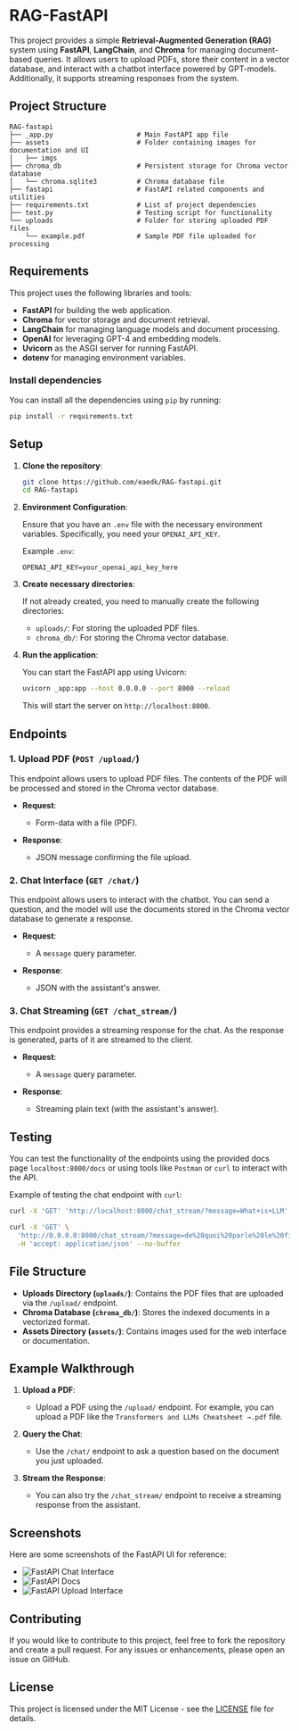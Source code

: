 # RAG-FastAPI

This project provides a simple **Retrieval-Augmented Generation (RAG)** system using **FastAPI**, **LangChain**, and **Chroma** for managing document-based queries. It allows users to upload PDFs, store their content in a vector database, and interact with a chatbot interface powered by GPT-models. Additionally, it supports streaming responses from the system.

## Project Structure

```
RAG-fastapi
├── _app.py                     # Main FastAPI app file
├── assets                      # Folder containing images for documentation and UI
│   ├── imgs                   
├── chroma_db                   # Persistent storage for Chroma vector database
│   └── chroma.sqlite3          # Chroma database file
├── fastapi                     # FastAPI related components and utilities
├── requirements.txt            # List of project dependencies
├── test.py                     # Testing script for functionality
└── uploads                     # Folder for storing uploaded PDF files
    └── example.pdf             # Sample PDF file uploaded for processing
```

## Requirements

This project uses the following libraries and tools:

* **FastAPI** for building the web application.
* **Chroma** for vector storage and document retrieval.
* **LangChain** for managing language models and document processing.
* **OpenAI** for leveraging GPT-4 and embedding models.
* **Uvicorn** as the ASGI server for running FastAPI.
* **dotenv** for managing environment variables.

### Install dependencies

You can install all the dependencies using `pip` by running:

```bash
pip install -r requirements.txt
```

## Setup

1. **Clone the repository**:

   ```bash
   git clone https://github.com/eaedk/RAG-fastapi.git
   cd RAG-fastapi
   ```

2. **Environment Configuration**:

   Ensure that you have an `.env` file with the necessary environment variables. Specifically, you need your `OPENAI_API_KEY`.

   Example `.env`:

   ```
   OPENAI_API_KEY=your_openai_api_key_here
   ```

3. **Create necessary directories**:

   If not already created, you need to manually create the following directories:

   * `uploads/`: For storing the uploaded PDF files.
   * `chroma_db/`: For storing the Chroma vector database.

4. **Run the application**:

   You can start the FastAPI app using Uvicorn:

   ```bash
   uvicorn _app:app --host 0.0.0.0 --port 8000 --reload
   ```

   This will start the server on `http://localhost:8000`.

## Endpoints

### 1. **Upload PDF** (`POST /upload/`)

This endpoint allows users to upload PDF files. The contents of the PDF will be processed and stored in the Chroma vector database.

* **Request**:

  * Form-data with a file (PDF).
* **Response**:

  * JSON message confirming the file upload.

### 2. **Chat Interface** (`GET /chat/`)

This endpoint allows users to interact with the chatbot. You can send a question, and the model will use the documents stored in the Chroma vector database to generate a response.

* **Request**:

  * A `message` query parameter.

* **Response**:

  * JSON with the assistant's answer.

### 3. **Chat Streaming** (`GET /chat_stream/`)

This endpoint provides a streaming response for the chat. As the response is generated, parts of it are streamed to the client.

* **Request**:

  * A `message` query parameter.

* **Response**:

  * Streaming plain text (with the assistant's answer).

## Testing

You can test the functionality of the endpoints using the provided docs page `localhost:8000/docs` or using tools like `Postman` or `curl` to interact with the API.

Example of testing the chat endpoint with `curl`:

```bash
curl -X 'GET' 'http://localhost:8000/chat_stream/?message=What+is+LLM' --header 'accept: text/plain' 
```

```bash
curl -X 'GET' \
  'http://0.0.0.0:8000/chat_stream/?message=de%20quoi%20parle%20le%20fichier%20%3F%20structure%20ta%20reponse' \
  -H 'accept: application/json' --no-buffer
```

## File Structure

* **Uploads Directory (`uploads/`)**: Contains the PDF files that are uploaded via the `/upload/` endpoint.
* **Chroma Database (`chroma_db/`)**: Stores the indexed documents in a vectorized format.
* **Assets Directory (`assets/`)**: Contains images used for the web interface or documentation.

## Example Walkthrough

1. **Upload a PDF**:

   * Upload a PDF using the `/upload/` endpoint. For example, you can upload a PDF like the `Transformers and LLMs Cheatsheet →.pdf` file.

2. **Query the Chat**:

   * Use the `/chat/` endpoint to ask a question based on the document you just uploaded.

3. **Stream the Response**:

   * You can also try the `/chat_stream/` endpoint to receive a streaming response from the assistant.

## Screenshots

Here are some screenshots of the FastAPI UI for reference:

* ![FastAPI Chat Interface](assets/imgs/fastapi-chat-2025-08-21_at_13.29.10.jpeg)
* ![FastAPI Docs](assets/imgs/fastapi-docs-2025-08-21_at_13.33.54.png)
* ![FastAPI Upload Interface](assets/imgs/fastapi-upload-2025-08-21_at_13.30.30.jpeg)

## Contributing

If you would like to contribute to this project, feel free to fork the repository and create a pull request. For any issues or enhancements, please open an issue on GitHub.

## License

This project is licensed under the MIT License - see the [LICENSE](LICENSE) file for details.
